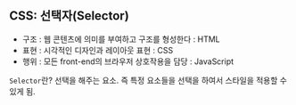 ## CSS: 선택자(Selector) 

+ 구조 : 웹 콘텐츠에 의미를 부여하고 구조를 형성한다 : HTML
+ 표현 : 시각적인 디자인과 레이아웃 표현 : CSS
+ 행위 : 모든 front-end의 브라우저 상호작용을 담당 : JavaScript

`Selector`란? 선택을 해주는 요소. 즉 특정 요소들을 선택을 하여서 스타일을 적용할 수 있게 됨.

